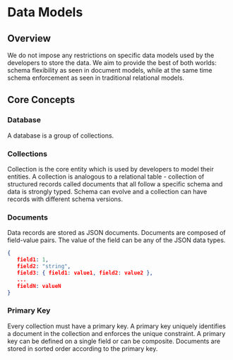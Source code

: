 # Data Models

## **Overview**

We do not impose any restrictions on specific data models used by the developers to store the data. We aim to provide the best of both worlds: schema flexibility as seen in document models, while at the same time schema enforcement as seen in traditional relational models.

## Core Concepts

### Database

A database is a group of collections.

### **Collections**

Collection is the core entity which is used by developers to model their entities. A collection is analogous to a relational table - collection of structured records called documents that all follow a specific schema and data is strongly typed. Schema can evolve and a collection can have records with different schema versions.

### Documents

Data records are stored as JSON documents. Documents are composed of field-value pairs. The value of the field can be any of the JSON data types.

```json
{
   field1: 1,
   field2: "string",
   field3: { field1: value1, field2: value2 },
   ...
   fieldN: valueN
}
```

### Primary Key

Every collection must have a primary key. A primary key uniquely identifies a document in the collection and enforces the unique constraint. A primary key can be defined on a single field or can be composite. Documents are stored in sorted order according to the primary key.
